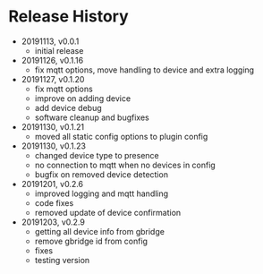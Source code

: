 # Release History

* 20191113, v0.0.1
	* initial release
* 20191126, v0.1.16
	* fix mqtt options, move handling to device and extra logging
* 20191127, v0.1.20
	* fix mqtt options
	* improve on adding device
	* add device debug
	* software cleanup and bugfixes
* 20191130, v0.1.21
	* moved all static config options to plugin config
* 20191130, v0.1.23
	* changed device type to presence
	* no connection to mqtt when no devices in config
	* bugfix on removed device detection
* 20191201, v0.2.6
	* improved logging and mqtt handling
	* code fixes
	* removed update of device confirmation
* 20191203, v0.2.9
	* getting all device info from gbridge
	* remove gbridge id from config
	* fixes
	* testing version
